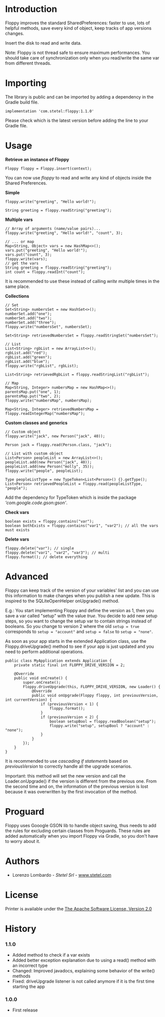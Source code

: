 # Introduction
Floppy improves the standard SharedPreferences: faster to use, lots of helpful methods, save every kind of object, keep tracks of app versions changes.

Insert the disk to read and write data.

Note: Floppy is not thread safe to ensure maximum performances. You should take care of synchronization only when you read/write the same var from different threads.

# Importing
The library is public and can be imported by adding a dependency in the Gradle build file.
```
implementation 'com.stetel:floppy:1.1.0'
```
Please check which is the latest version before adding the line to your Gradle file.

# Usage
**Retrieve an instance of Floppy**
``` 
Floppy floppy = Floppy.insert(context);
```
You can now use _floppy_ to read and write any kind of objects inside the Shared Preferences.

**Simple**
```
floppy.write("greeting", "Hello world!");

String greeting = floppy.readString("greeting");
```

**Multiple vars**
```
// Array of arguments (name/value pairs)...
floppy.write("greeting", "Hello world!", "count", 3);

// ... or map
Map<String, Object> vars = new HashMap<>();
vars.put("greeting", "Hello world!");
vars.put("count", 3);
floppy.write(vars);
// get the vars
String greeting = floppy.readString("greeting");
int count = floppy.readInt("count");
```
It is recommended to use these instead of calling _write_ multiple times in the same place.

**Collections**
```
// Set
Set<String> numbersSet = new HashSet<>();
numberSet.add("one");
numberSet.add("two");
numberSet.add("three");
floppy.write("numbersSet", numbersSet);

Set<String> retrievedNumbersSet = floppy.readStringSet("numbersSet");

// List
List<String> rgbList = new ArrayList<>();
rgbList.add("red");
rgbList.add("green");
rgbList.add("blue");
floppy.write("rgbList", rgbList);

List<String> retrievedRgbList = floppy.readStringList("rgbList");

// Map
Map<String, Integer> numbersMap = new HashMap<>();
parentsMap.put("one", 1);
parentsMap.put("two", 2);
floppy.write("numbersMap", numbersMap);

Map<String, Integer> retrievedNumbersMap = floppy.readIntegerMap("numbersMap");
```

**Custom classes and generics**
```
// Custom object
floppy.write("jack", new Person("jack", 40));

Person jack = floppy.read(Person.class, "jack");

// List with custom object
List<Person> peopleList = new ArrayList<>();
peopleList.add(new Person("jack", 40));
peopleList.add(new Person("molly", 35));
floppy.write("people", peopleList);

Type peopleListType = new TypeToken<List<Person>() {}.getType();
List<Person> retrievedPeopleList = floppy.read(peopleListType, "people");
```
Add the dependency for TypeToken which is inside the package _'com.google.code.gson:gson'_.

**Check vars**
```
boolean exists = floppy.contains("var");
boolean bothExists = floppy.contains("var1", "var2"); // all the vars must exists
```

**Delete vars**
```
floppy.delete("var"); // single
floppy.delete("var1", "var2", "var3"); // multi
floppy.format(); // delete everything
```

# Advanced
Floppy can keep track of the version of your variables' list and you can use this information to make changes when you publish a new update.
This is inspired to the SQLiteOpenHelper onUpgrade() method.

E.g.: You start implementing Floppy and define the version as 1, then you save a var called "setup" with the value _true_.
You decide to add new setup steps, so you want to change the setup var to contain strings instead of booleans.
So you change to version 2 where the old `setup = true` corresponds to `setup = "account"` and `setup = false` to `setup = "none"`.

As soon as your app starts in the extended Application class, use the Floppy.driveUpgrade() method to see if your app is just updated and you need to perform additional operations.
```
public class MyApplication extends Application {
    private static final int FLOPPY_DRIVE_VERSION = 2;

    @Override
    public void onCreate() {
        super.onCreate();
        Floppy.driveUpgrade(this, FLOPPY_DRIVE_VERSION, new Loader() {
            @Override
            public void onUpgrade(Floppy floppy, int previousVersion, int currentVersion) {
                if (previousVersion < 1) {
                    floppy.format();
                }
                if (previousVersion < 2) {
                    boolean setupBool = floppy.readBoolean("setup");
                    floppy.write("setup", setupBool ? "account" : "none");
                }
            }
        });
    }
}
```
It is recommended to use _cascading if statements_ based on _previousVersion_ to correctly handle all the upgrade scenarios.

Important: this method will set the new version and call the Loader.onUpgrade() if the version is different from the previous one.
From the second time and on, the information of the previous version is lost because it was overwritten by the first invocation of the method.

# Proguard
Floppy uses Gooogle GSON lib to handle object saving, thus needs to add the rules for excluding certain classes from Proguards.
These rules are added automatically when you import Floppy via Gradle, so you don't have to worry about it.

# Authors
- Lorenzo Lombardo - _Stetel Srl_ - www.stetel.com

# License
Printer is available under the [The Apache Software License, Version 2.0](http://www.apache.org/licenses/LICENSE-2.0.txt)

# History

### 1.1.0 
- Added method to check if a var exists
- Added better exception explanation due to using a read() method with an incorrect type
- Changed: Improved javadocs, explaining some behavior of the write() methods
- Fixed: driveUpgrade listener is not called anymore if it is the first time starting the app

### 1.0.0 
- First release